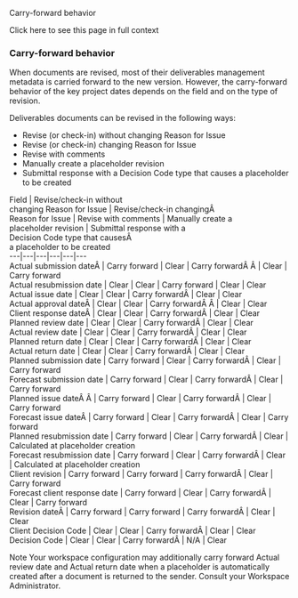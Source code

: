 Carry-forward behavior

Click here to see this page in full context

###  Carry-forward behavior

When documents are revised, most of their deliverables management metadata is
carried forward to the new version. However, the carry-forward behavior of the
key project dates depends on the field and on the type of revision.

Deliverables documents can be revised in the following ways:

  * Revise (or check-in) without changing Reason for Issue 
  * Revise (or check-in) changing Reason for Issue 
  * Revise with comments 
  * Manually create a placeholder revision 
  * Submittal response with a Decision Code type that causes a placeholder to be created 

Field  |  Revise/check-in without   
changing Reason for Issue  |  Revise/check-in changingÂ   
Reason for Issue  |  Revise with comments  |  Manually create a   
placeholder revision  |  Submittal response with a   
Decision Code type that causesÂ  
a placeholder to be created  
---|---|---|---|---|---  
Actual submission dateÂ  |  Carry forward  |  Clear  |  Carry forwardÂ Â  |  Clear  |  Carry forward   
Actual resubmission date  |  Clear  |  Clear  |  Carry forward  |  Clear  |  Clear   
Actual issue date  |  Clear  |  Clear  |  Carry forwardÂ  |  Clear  |  Clear   
Actual approval dateÂ  |  Clear  |  Clear  |  Carry forwardÂ Â  |  Clear  |  Clear   
Client response dateÂ  |  Clear  |  Clear  |  Carry forwardÂ  |  Clear  |  Clear   
Planned review date  |  Clear  |  Clear  |  Carry forwardÂ  |  Clear  |  Clear   
Actual review date  |  Clear  |  Clear  |  Carry forwardÂ  |  Clear  |  Clear   
Planned return date  |  Clear  |  Clear  |  Carry forwardÂ  |  Clear  |  Clear   
Actual return date  |  Clear  |  Clear  |  Carry forwardÂ  |  Clear  |  Clear   
Planned submission date  |  Carry forward  |  Clear  |  Carry forwardÂ  |  Clear  |  Carry forward   
Forecast submission date  |  Carry forward  |  Clear  |  Carry forwardÂ  |  Clear  |  Carry forward   
Planned issue dateÂ Â  |  Carry forward  |  Clear  |  Carry forwardÂ  |  Clear  |  Carry forward   
Forecast issue dateÂ  |  Carry forward  |  Clear  |  Carry forwardÂ  |  Clear  |  Carry forward   
Planned resubmission date  |  Carry forward  |  Clear  |  Carry forwardÂ  |  Clear  |  Calculated at placeholder creation   
Forecast resubmission date  |  Carry forward  |  Clear  |  Carry forwardÂ  |  Clear  |  Calculated at placeholder creation   
Client revision  |  Carry forward  |  Carry forward  |  Carry forwardÂ  |  Clear  |  Carry forward   
Forecast client response date  |  Carry forward  |  Clear  |  Carry forwardÂ  |  Clear  |  Carry forward   
Revision dateÂ  |  Carry forward  |  Carry forward  |  Carry forwardÂ  |  Clear  |  Clear   
Client Decision Code  |  Clear  |  Clear  |  Carry forwardÂ  |  Clear  |  Clear   
Decision Code  |  Clear  |  Clear  |  Carry forwardÂ  |  N/A  |  Clear   
  
  
Note  Your workspace configuration may additionally carry forward Actual
review date and Actual return date when a placeholder is automatically created
after a document is returned to the sender. Consult your Workspace
Administrator.

